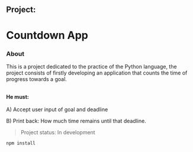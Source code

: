 <h2>Project:</h2>
<h1>Countdown App</h1>

<h3>About</h3>
 <p>
This is a project dedicated to the practice of the Python language, the project consists of firstly developing an application
that counts the time of progress towards a goal.<br><br>

<p>
<b>He must:</b>
<br><br>
A) Accept user input of goal  and deadline

B) Print back:
How much time remains until that deadline.</p>

> Project status: In development

```
npm install
```
